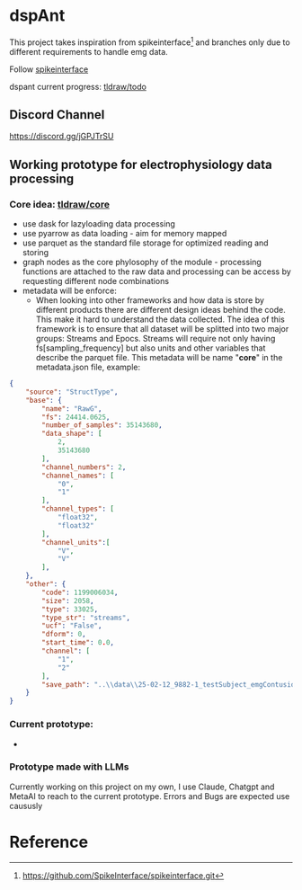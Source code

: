 # dspAnt
This project takes inspiration from spikeinterface[^1] and branches only due to different requirements to handle emg data.

Follow [spikeinterface](https://github.com/SpikeInterface/spikeinterface.git)

dspant current progress: [tldraw/todo](https://www.tldraw.com/p/7m_PZy79ZkdbCX-wcoYRZ?d=v226.-37.1577.1157.EJte7OP_8H5jimpGy8Wyq)

## Discord Channel 
https://discord.gg/jGPJTrSU

## Working prototype for electrophysiology data processing

### Core idea: [tldraw/core](https://www.tldraw.com/p/7m_PZy79ZkdbCX-wcoYRZ?d=v-188.522.2217.1628.page)
- use dask for lazyloading data processing
- use pyarrow as data loading - aim for memory mapped
- use parquet as the standard file storage for optimized reading and storing
- graph nodes as the core phylosophy of the module - processing functions are attached to the raw data and processing can be access by requesting different node combinations
- metadata will be enforce:
  - When looking into other frameworks and how data is store by different products there are different design ideas behind the code. This make it hard to understand the data collected. The idea of this framework is to ensure that all dataset will be splitted into two major groups: Streams and Epocs. Streams will require not only having fs[sampling_frequency] but also units and other variables that describe the parquet file. This metadata will be name "**core**" in the metadata.json file, example:
```json
{
    "source": "StructType",
    "base": {
        "name": "RawG",
        "fs": 24414.0625,
        "number_of_samples": 35143680,
        "data_shape": [
            2,
            35143680
        ],
        "channel_numbers": 2,
        "channel_names": [
            "0",
            "1"
        ],
        "channel_types": [
            "float32",
            "float32"
        ],
        "channel_units":[
            "V",
            "V"
        ],
    },
    "other": {
        "code": 1199006034,
        "size": 2058,
        "type": 33025,
        "type_str": "streams",
        "ucf": "False",
        "dform": 0,
        "start_time": 0.0,
        "channel": [
            "1",
            "2"
        ],
        "save_path": "..\\data\\25-02-12_9882-1_testSubject_emgContusion\\drv_16-49-56_stim\\RawG.ant"
    }
}
```

### Current prototype: 
- 

### Prototype made with LLMs

Currently working on this project on my own, I use Claude, Chatgpt and MetaAI to reach to the current prototype. Errors and Bugs are expected use caususly 

# Reference

[^1]: https://github.com/SpikeInterface/spikeinterface.git


